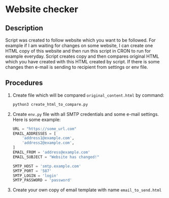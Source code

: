 # Website checker

## Description
Script was created to follow website which you want to be followed. For example if I am waiting for changes on some 
website, I can create one HTML copy of this website and then run this script in CRON to run for example everyday. Script 
creates copy and then compares original HTML which you have created with this HTML created by script. If there is some 
changes then e-mail is sending to recipient from settings or env file.

## Procedures
1. Create file which will be compared `original_content.html` by command:
    ```bash
    python3 create_html_to_compare.py
    ```
1. Create `env.py` file with all SMTP credentials and some e-mail settings. Here is some example:
    ```python
    URL = "https://some_url.com"
    EMAIL_ADDRESSES = [
        'address1@example.com',
        'address2@example.com',
    ]
    EMAIL_FROM = 'address@example.com'
    EMAIL_SUBJECT = "Website has changed!"
    
    SMTP_HOST = 'smtp.example.com'
    SMTP_PORT = '587'
    SMTP_LOGIN = 'login'
    SMTP_PASSWORD = 'password'
    ```
1. Create your own copy of email template with name `email_to_send.html`
